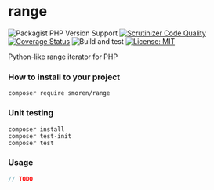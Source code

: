 # range

![Packagist PHP Version Support](https://img.shields.io/packagist/php-v/smoren/range)
[![Scrutinizer Code Quality](https://scrutinizer-ci.com/g/Smoren/range-php/badges/quality-score.png?b=master)](https://scrutinizer-ci.com/g/Smoren/range-php/?branch=master)
[![Coverage Status](https://coveralls.io/repos/github/Smoren/range-php/badge.svg?branch=master)](https://coveralls.io/github/Smoren/range-php?branch=master)
![Build and test](https://github.com/Smoren/range-php/actions/workflows/test_master.yml/badge.svg)
[![License: MIT](https://img.shields.io/badge/License-MIT-yellow.svg)](https://opensource.org/licenses/MIT)

Python-like range iterator for PHP

### How to install to your project
```
composer require smoren/range
```

### Unit testing
```
composer install
composer test-init
composer test
```

### Usage

```php
// TODO
```
